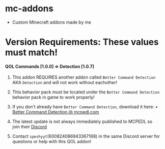 # mc-addons
- Custom Minecraft addons made by me



# Version Requirements: These values must match!
#### QOL Commands [1.0.0]  =>  Detection [1.0.7]


1.  This addon REQUIRES another addon called `Better Command Detection` AKA `Detection` and will not work without eachother!

2.  This behavior pack must be located under the `Better Command Detection` behavior pack in game to work properly! 

3.  If you don't already have `Better Command Detection`, download it here:
  • [Better Command Detection @ mcpedl.com](https://mcpedl.com/betther-command-detection/)

4.  The latest update is not always immediately published to MCPEDL so join their [Discord](https://discord.com/invite/cPvgNdvEuh)

5.  Contact `speshyyt`(600824086943367168) in the same Discord server for questions or help with this QOL addon!
